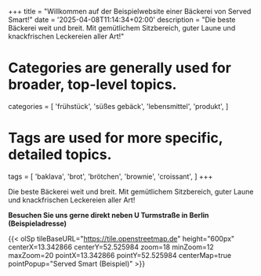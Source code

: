 +++
title = "Willkommen auf der Beispielwebsite einer Bäckerei von Served Smart!"
date = '2025-04-08T11:14:34+02:00'
description = "Die beste Bäckerei weit und breit. Mit gemütlichem Sitzbereich, guter Laune und knackfrischen Leckereien aller Art!"
# Categories are generally used for broader, top-level topics.
categories = [
 'frühstück',
 'süßes gebäck',
 'lebensmittel',
 'produkt',
]
# Tags are used for more specific, detailed topics.
tags = [
 'baklava',
 'brot',
 'brötchen',
 'brownie',
 'croissant',
]
+++

Die beste Bäckerei weit und breit. Mit gemütlichem Sitzbereich, guter Laune und knackfrischen Leckereien aller Art!

<b>Besuchen Sie uns gerne direkt neben U Turmstraße in Berlin<br>(Beispieladresse)</b>

{{< olSp tileBaseURL="https://tile.openstreetmap.de" height="600px" centerX=13.342866 centerY=52.525984 zoom=18 minZoom=12 maxZoom=20 pointX=13.342866 pointY=52.525984 centerMap=true pointPopup="Served Smart (Beispiel)" >}}
